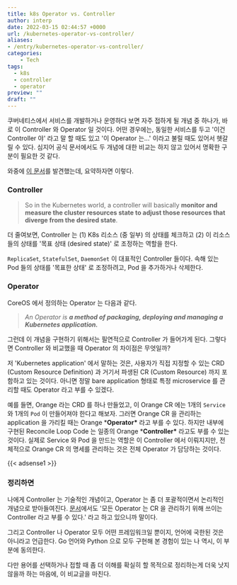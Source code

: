 ```yaml
---
title: k8s Operator vs. Controller
author: interp
date: 2022-03-15 02:44:57 +0000
url: /kubernetes-operator-vs-controller/
aliases: 
- /entry/kubernetes-operator-vs-controller/
categories:
    - Tech
tags:
  - k8s
  - controller
  - operator
preview: ""
draft: ""
---
```

쿠버네티스에서 서비스를 개발하거나 운영하다 보면 자주 접하게 될 개념 중 하나가, 바로 이 Controller 와 Operator 일 것이다. 어떤 경우에는, 동일한 서비스를 두고 '이건 Controller 야' 라고 말 할 때도 있고 '이 Operator 는...' 이라고 불릴 때도 있어서 헷갈릴 수 있다. 심지어 공식 문서에서도 두 개념에 대한 비교는 하지 않고 있어서 명확한 구분이 필요한 것 같다.

와중에 [이 문서](https://blog.marcnuri.com/kubernetes-operator-vs-controller)를 발견했는데, 요약하자면 이렇다.

### Controller

> So in the Kubernetes world, a controller will basically **monitor and measure the cluster resources state to adjust those resources that diverge from the desired state**.

더 줄여보면, Controller 는 (1) K8s 리소스 (중 일부) 의 상태를 체크하고 (2) 이 리소스들의 상태를 '목표 상태 (desired state)' 로 조정하는 역할을 한다.

`ReplicaSet`, `StatefulSet`, `DaemonSet` 이 대표적인 Controller 들이다. 속해 있는 Pod 들의 상태를 '목표한 상태' 로 조정하려고, Pod 을 추가하거나 삭제한다.

### Operator

CoreOS 에서 정의하는 Operator 는 다음과 같다.

> *An Operator is **a method of packaging, deploying and managing a Kubernetes application.***

그런데 이 개념을 구현하기 위해서는 필연적으로 Controller 가 들어가게 된다. 그렇다면 Controller 와 비교했을 때 Operator 의 차이점은 무엇일까?

저 'Kubernetes application' 에서 말하는 것은, 사용자가 직접 지정할 수 있는 CRD (Custom Resource Definition) 과 거기서 파생된 CR (Custom Resource) 까지 포함하고 있는 것이다. 아니면 정말 bare application 형태로 특정 microservice 를 관리할 때도 Operator 라고 부를 수 있겠다.

예를 들면, Orange 라는 CRD 를 하나 만들었고, 이 Orange CR 에는 1개의 `Service` 와 1개의 `Pod` 이 만들어져야 한다고 해보자. 그러면 Orange CR 을 관리하는 application 을 가리킬 때는 Orange ***Operator\*** 라고 부를 수 있다. 하지만 내부에 구현된 Reconcile Loop Code 는 일종의 Orange ***Controller\*** 라고도 부를 수 있는 것이다. 실제로 Service 와 Pod 을 만드는 역할은 이 Controller 에서 이뤄지지만, 전체적으로 Orange CR 의 명세를 관리하는 것은 전체 Operator 가 담당하는 것이다.

{{< adsense1 >}}

### 정리하면

나에게 Controller 는 기술적인 개념이고, Operator 는 좀 더 포괄적이면서 논리적인 개념으로 받아들여진다. [문서](https://blog.marcnuri.com/kubernetes-operator-vs-controller)에서도 '모든 Operator 는 CR 을 관리하기 위해 쓰이는 Controller 라고 부를 수 있다.' 라고 하고 있으니까 말이다.

그리고 Controller 나 Operator 모두 어떤 프레임워크일 뿐이지, 언어에 국한된 것은 아니라고 언급한다. Go 언어와 Python 으로 모두 구현해 본 경험이 있는 나 역시, 이 부분에 동의한다. 

다만 용어를 선택하거나 접할 때 좀 더 이해를 확실히 할 목적으로 정리하는게 더욱 낫지 않을까 하는 마음에, 이 비교글을 마친다.